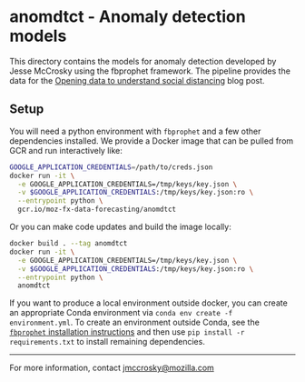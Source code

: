# anomdtct - Anomaly detection models

This directory contains the models for anomaly detection developed by Jesse McCrosky using the fbprophet framework. The pipeline provides the data for the [Opening data to understand social distancing](https://blog.mozilla.org/data/2020/03/30/opening-data-to-understand-social-distancing/) blog post.

## Setup

You will need a python environment with `fbprophet` and a few other
dependencies installed. We provide a Docker image that can be pulled from GCR
and run interactively like:

```bash
GOOGLE_APPLICATION_CREDENTIALS=/path/to/creds.json
docker run -it \
  -e GOOGLE_APPLICATION_CREDENTIALS=/tmp/keys/key.json \
  -v $GOOGLE_APPLICATION_CREDENTIALS:/tmp/keys/key.json:ro \
  --entrypoint python \
  gcr.io/moz-fx-data-forecasting/anomdtct
```

Or you can make code updates and build the image locally:

```bash
docker build . --tag anomdtct
docker run -it \
  -e GOOGLE_APPLICATION_CREDENTIALS=/tmp/keys/key.json \
  -v $GOOGLE_APPLICATION_CREDENTIALS:/tmp/keys/key.json:ro \
  --entrypoint python \
  anomdtct
```

If you want to produce a local environment outside docker, you can create an
appropriate Conda environment via `conda env create -f environment.yml`.
To create an environment outside Conda, see the
[`fbprophet` installation instructions](https://facebook.github.io/prophet/docs/installation.html)
and then use `pip install -r requirements.txt` to install remaining dependencies.

---

For more information, contact jmccrosky@mozilla.com
